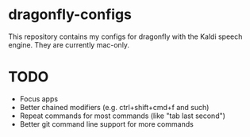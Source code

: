 # dragonfly-configs
This repository contains my configs for dragonfly with the Kaldi speech engine. They are currently mac-only.

# TODO
* Focus apps
* Better chained modifiers (e.g. ctrl+shift+cmd+f and such)  
* Repeat commands for most commands (like "tab last second")
* Better git command line support for more commands